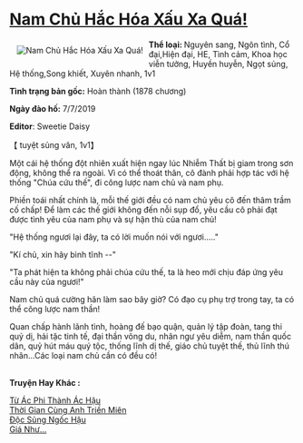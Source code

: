 <a href="https://utruyen.com/nam-chu-hac-hoa-xau-xa-qua/19323/" title="Nam Chủ Hắc Hóa Xấu Xa Quá!"><h1>Nam Chủ Hắc Hóa Xấu Xa Quá!</h1></a><div style="display:table"><img align="right" style="float: left; padding: 10px;" src="https://utruyen.com/images/story/200x260/nam-chu-hac-hoa-xau-xa-qua.jpg" alt="Nam Chủ Hắc Hóa Xấu Xa Quá!"><b>Thể loại: </b>Nguyên sang, Ngôn tình, Cổ đại,Hiện đại, HE, Tình cảm, Khoa học viễn tưởng, Huyền huyễn, Ngọt sủng, Hệ thống,Song khiết, Xuyên nhanh, 1v1<p></p><b>Tình trạng bản gốc:</b> Hoàn thành (1878 chương)<p></p><b>Ngày đào hố:</b> 7/7/2019<p></p><b>Editor</b>: Sweetie Daisy<p></p>【 tuyệt sủng văn, 1v1】<p></p>Một cái hệ thống đột nhiên xuất hiện ngay lúc Nhiễm Thất bị giam trong sơn động, không thể ra ngoài. Vì có thể thoát thân, cô đành phải hợp tác với hệ thống "Chúa cứu thế", đi công lược nam chủ và nam phụ.<p></p>Phiền toái nhất chính là, mỗi thế giới đều có nam chủ yêu cô đến thâm trầm cố chấp! Để làm các thế giới không đến nỗi sụp đổ, yêu cầu cô phải đạt được tình yêu của nam phụ và sự hận thù của nam chủ!<p></p>"Hệ thống ngươi lại đây, ta có lời muốn nói với ngươi....."<p></p>"Kí chủ, xin hãy bình tĩnh --"<p></p>"Ta phát hiện ta không phải chúa cứu thế, ta là heo mới chịu đáp ứng yêu cầu này của ngươi!"<p></p>Nam chủ quá cường hãn làm sao bây giờ? Có đạo cụ phụ trợ trong tay, ta có thể công lược nam thần!<p></p>Quan chấp hành lãnh tình, hoàng đế bạo quận, quản lý tập đoàn, tang thi quỷ dị, hải tặc tinh tế, đại thần võng du, nhân ngư yêu diễm, nam thần quốc dân, quỷ hút máu quý tộc, thống lĩnh dị thế, giáo chủ tuyệt thế, thủ lĩnh thú nhân...Các loại nam chủ cần có đều có!</div><p><br><b>Truyện Hay Khác :</b></p><a href="https://utruyen.com/tu-ac-phi-thanh-ac-hau/22330/" alt="Từ Ác Phi Thành Ác Hậu">Từ Ác Phi Thành Ác Hậu</a><br/><a href="https://github.com/quanluxury/ngontinhhot/tree/master/truyenhay/17406/" alt="Thời Gian Cùng Anh Triền Miên">Thời Gian Cùng Anh Triền Miên</a><br/><a href="https://github.com/quanluxury/truyenhot/tree/master/truyenhay/17526/" alt="Độc Sủng Ngốc Hậu">Độc Sủng Ngốc Hậu</a><br/><a href="https://github.com/mlquan/truyenhay/tree/master/truyenhay/25264/" alt="Giá Như...">Giá Như...</a><br/>